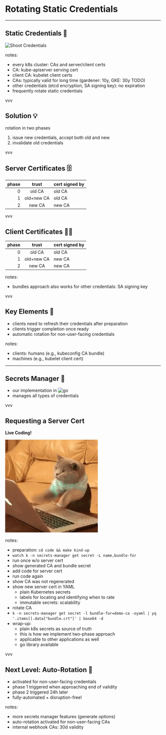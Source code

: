 # Rotating Static Credentials

---

## Static Credentials 🔐

![Shoot Credentials](../assets/static-credentials.excalidraw.png)
<!-- .element: class="r-stretch" -->

notes:

- every k8s cluster: CAs and server/client certs
- CA: kube-apiserver serving cert
- client CA: kubelet client certs
- CAs: typically valid for long time (gardener: 10y, GKE: 30y TODO)
- other credentials (etcd encryption, SA signing key): no expiration
- frequently rotate static credentials

vvv

## Solution 💡

rotation in two phases

1. issue new credentials, accept both old and new
2. invalidate old credentials

vvv

<!-- https://github.com/gardener/gardener/blob/master/docs/development/secrets_management.md#certificate-signing -->

## Server Certificates 🗄

|  phase |   trust    | cert signed by |
|-------:|:----------:|----------------|
|      0 |   old CA   | old CA         |
|      1 | old+new CA | old CA         |
|      2 |   new CA   | new CA         |

vvv

## Client Certificates 🧑‍💻

|  phase |   trust    | cert signed by |
|-------:|:----------:|----------------|
|      0 |   old CA   | old CA         |
|      1 | old+new CA | new CA         |
|      2 |   new CA   | new CA         |

notes:

- bundles approach also works for other credentials: SA signing key

vvv

## Key Elements 🔑

- clients need to refresh their credentials after preparation
- clients trigger completion once ready
- automatic rotation for non-user-facing credentials

notes:

- clients: humans (e.g., kubeconfig CA bundle)
- machines (e.g., kubelet client cert)

---

## Secrets Manager 👔

- our implementation in ![go](../assets/gopher.png) <!-- .element: class="img-inline" -->
- manages all types of credentials

vvv

## Requesting a Server Cert

**Live Coding!**

![Live Coding](../assets/live-coding.gif)
<!-- .element: style="height: 300px" -->

notes:

- preparation: `cd code && make kind-up`
- `watch k -n secrets-manager get secret -L name,bundle-for`
- run once w/o server cert
- show generated CA and bundle secret
- add code for server cert
- run code again
- show CA was not regenerated
- show new server cert in YAML
  - plain Kubernetes secrets
  - labels for locating and identifying when to rate
  - immutable secrets: scalability
- rotate CA
- `k -n secrets-manager get secret -l bundle-for=demo-ca -oyaml | yq '.items[].data["bundle.crt"]' | base64 -d`
- wrap-up:
  - plain k8s secrets as source of truth
  - this is how we implement two-phase approach
  - applicable to other applications as well
  - go library available

vvv

## Next Level: Auto-Rotation 🔁

- activated for non-user-facing credentials
- phase 1 triggered when approaching end of validity
- phase 2 triggered 24h later
- fully-automated + disruption-free!

notes:

- more secrets manager features (generate options)
- auto-rotation activated for non-user-facing CAs
- internal webhook CAs: 30d validity
